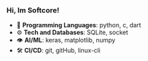 ### Hi, Im Softcore!

- 💾 **Programming Languages**: python, c, dart
- ⚙ **Tech and Databases**: SQLite, socket
- 👁 **AI/ML**: keras, matplotlib, numpy
- 🛠 **CI/CD**: git, gitHub, linux-cli
